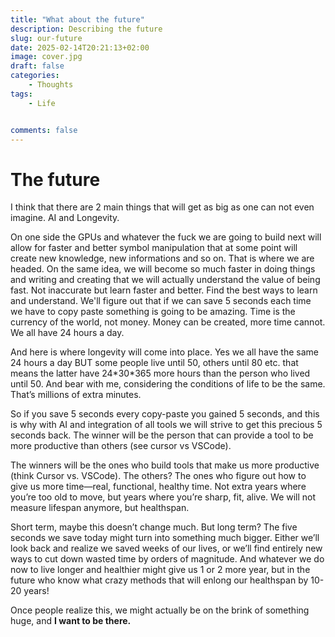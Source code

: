```yaml
---
title: "What about the future"
description: Describing the future 
slug: our-future
date: 2025-02-14T20:21:13+02:00
image: cover.jpg
draft: false
categories:
    - Thoughts
tags:
    - Life


comments: false
---
```


# The future

I think that there are 2 main things that will get as big as one can not even imagine.
AI and Longevity.

On one side the GPUs and whatever the fuck we are going to build next will allow for faster and better symbol manipulation that at some point will create new knowledge, new informations and so on. That is where we are headed. On the same idea, we will become so much faster in doing things and writing and creating that we will actually understand the value of being fast. Not inaccurate but learn faster and better. Find the best ways to learn and understand. 
We'll figure out that if we can save 5 seconds each time we have to copy paste something is going to be amazing. Time is the currency of the world, not money. Money can be created, more time cannot. We all have 24 hours a day.

And here is where longevity will come into place. Yes we all have the same 24 hours a day BUT some people live until 50, others until 80 etc. that means the latter have 24\*30\*365 more hours than the person who lived until 50. And bear with me, considering the conditions of life to be the same. That’s millions of extra minutes. 

So if you save 5 seconds every copy-paste you gained 5 seconds, and this is why with AI and integration of all tools we will strive to get this precious 5 seconds back. The winner will be the person that can provide a tool to be more productive than others (see cursor vs VSCode).

The winners will be the ones who build tools that make us more productive (think Cursor vs. VSCode). The others? The ones who figure out how to give us more time—real, functional, healthy time. Not extra years where you’re too old to move, but years where you’re sharp, fit, alive. We will not measure lifespan anymore, but healthspan.

Short term, maybe this doesn’t change much. But long term? The five seconds we save today might turn into something much bigger. Either we’ll look back and realize we saved weeks of our lives, or we’ll find entirely new ways to cut down wasted time by orders of magnitude.
And whatever we do now to live longer and healthier might give us 1 or 2 more year, but in the future who know what crazy methods that will enlong our healthspan by 10-20 years!

Once people realize this, we might actually be on the brink of something huge, and **I want to be there.**

<!-- I believe two major forces will shape the future in ways we can barely imagine: AI and longevity. These two domains have the potential to redefine how we live, work, and think.

On one hand, advancements in computing power—whether through GPUs or whatever revolutionary technology comes next—will enable faster and more sophisticated manipulation of information. This will lead to the creation of new knowledge, insights, and innovations at an unprecedented pace. As we become more efficient at processing and generating ideas, we’ll also discover better ways to learn and understand. Speed will become a critical asset, not just for doing things faster but for learning and adapting more effectively. Every second saved—whether it’s shaving five seconds off a repetitive task like copy-pasting or streamlining complex workflows—will compound into significant gains over time. Time, after all, is the ultimate currency. Unlike money, which can be created, time is finite. We all have 24 hours in a day, but how we use those hours will determine our success.

This is where longevity comes into play. While everyone has the same 24 hours daily, not everyone has the same number of years. Some people live to 50, others to 80 or beyond. That difference translates to decades of additional time—time to create, learn, and contribute. And if we can extend not just lifespan but healthspan—ensuring those extra years are spent in good health, with a sharp mind and an active body—the impact could be transformative.

In the short term, saving five seconds here or gaining a year there might seem trivial. But over the long term, these small efficiencies and extensions compound. Five seconds saved on a task could turn into weeks or even months of reclaimed time over a lifetime. Similarly, an extra year of healthy life could snowball into decades of additional productivity and fulfillment.

The winners of the future will be those who master these two domains. On one side, it will be the individuals or companies that create tools to maximize productivity—tools that help us work smarter, faster, and more effectively (think of the competition between Cursor and VSCode). On the other side, it will be those who unlock the secrets of longevity, enabling people to live longer, healthier, and more vibrant lives.

Once society fully grasps the potential of these two forces, we could be on the brink of something extraordinary. And I want to be there to see it—and be part of it. -->

